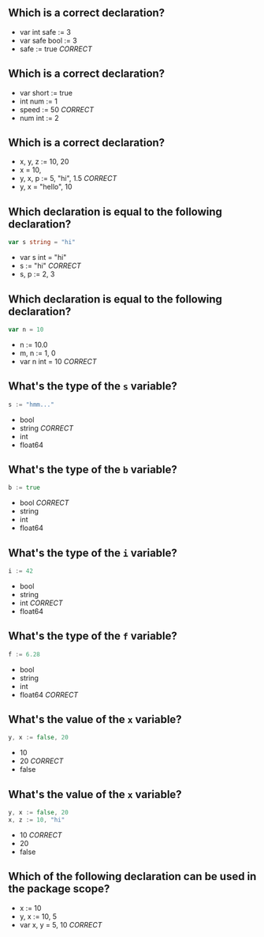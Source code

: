 ## Which is a correct declaration?
* var int safe := 3
* var safe bool := 3
* safe := true *CORRECT*

## Which is a correct declaration?
* var short := true
* int num := 1
* speed := 50 *CORRECT*
* num int := 2

## Which is a correct declaration?
* x, y, z := 10, 20
* x = 10,
* y, x, p := 5, "hi", 1.5 *CORRECT*
* y, x = "hello", 10

## Which declaration is equal to the following declaration?
```go
var s string = "hi"
```

* var s int = "hi"
* s := "hi" *CORRECT*
* s, p := 2, 3

## Which declaration is equal to the following declaration?
```go
var n = 10
```

* n := 10.0
* m, n := 1, 0
* var n int = 10 *CORRECT*

## What's the type of the `s` variable?
```go
s := "hmm..."
```

* bool
* string *CORRECT*
* int
* float64

## What's the type of the `b` variable?
```go
b := true
```

* bool *CORRECT*
* string
* int
* float64

## What's the type of the `i` variable?
```go
i := 42
```

* bool
* string
* int *CORRECT*
* float64

## What's the type of the `f` variable?
```go
f := 6.28
```

* bool
* string
* int
* float64 *CORRECT*

## What's the value of the `x` variable?

```go
y, x := false, 20
```

* 10
* 20 *CORRECT*
* false

## What's the value of the `x` variable?

```go
y, x := false, 20
x, z := 10, "hi"
```

* 10 *CORRECT*
* 20
* false

## Which of the following declaration can be used in the package scope?

* x := 10
* y, x := 10, 5
* var x, y = 5, 10 *CORRECT*
